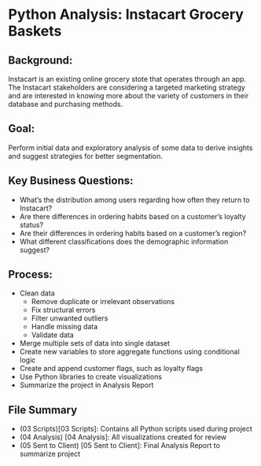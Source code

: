 # Python Analysis: Instacart Grocery Baskets

## Background:
Instacart is an existing online grocery stote that operates through an app. The Instacart stakeholders are considering a targeted marketing strategy and are interested in knowing more about the variety of customers in their database and purchasing methods. 
## Goal:
Perform initial data and exploratory analysis of some data to derive insights and suggest strategies for better segmentation.
## Key Business Questions:
* What’s the distribution among users regarding how often they return to Instacart?
* Are there differences in ordering habits based on a customer’s loyalty status?
* Are their differences in ordering habits based on a customer’s region?
* What different classifications does the demographic information suggest?

## Process:
* Clean data
  - Remove duplicate or irrelevant observations
  - Fix structural errors
  - Filter unwanted outliers
  - Handle missing data
  - Validate data
* Merge multiple sets of data into single dataset
* Create new variables to store aggregate functions using conditional logic
* Create and append customer flags, such as loyalty flags
* Use Python libraries to create visualizations
* Summarize the project in Analysis Report 

## File Summary
* (03 Scripts)[03 Scripts]: Contains all Python scripts used during project
* (04 Analysis) [04 Analysis]: All visualizations created for review
* (05 Sent to Client) [05 Sent to Client]: Final Analysis Report to summarize project
